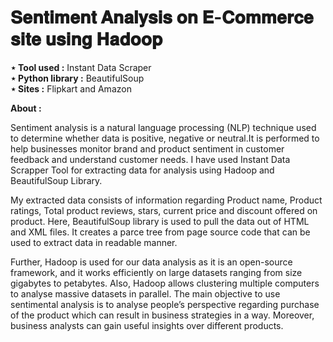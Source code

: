 # 𝐒𝐞𝐧𝐭𝐢𝐦𝐞𝐧𝐭 𝐀𝐧𝐚𝐥𝐲𝐬𝐢𝐬 𝐨𝐧 𝐄-𝐂𝐨𝐦𝐦𝐞𝐫𝐜𝐞 𝐬𝐢𝐭𝐞 𝐮𝐬𝐢𝐧𝐠 𝐇𝐚𝐝𝐨𝐨𝐩

<b>⋆ Tool used :</b>
Instant Data Scraper <br>
<b>⋆ Python library :</b>
BeautifulSoup <br>
<b>⋆ Sites :</b>
Flipkart and Amazon <br>

<b>About :</b>
<p>Sentiment analysis is a natural language processing (NLP) technique used to determine whether data is positive, negative or neutral.It is performed to help businesses monitor brand and product sentiment in customer feedback and understand customer needs. I have used Instant Data Scrapper Tool for extracting data for analysis using Hadoop and BeautifulSoup Library.<br></p>
<p> My extracted data consists of information regarding Product name, Product ratings, Total product reviews, stars, current price and discount offered on product.
Here, BeautifulSoup library is used to pull the data out of HTML and XML files. It creates a parce tree from page source code that can be used to extract data in readable manner. </p>
<p> Further, Hadoop is used for our data analysis as it is an open-source framework, and it works efficiently on large datasets ranging from size gigabytes to petabytes. Also, Hadoop allows clustering multiple computers to analyse massive datasets in parallel.
The main objective to use sentimental analysis is to analyse people’s perspective regarding purchase of the product which can result in business strategies in a way. Moreover, business analysts can gain useful insights over different products.</p>
